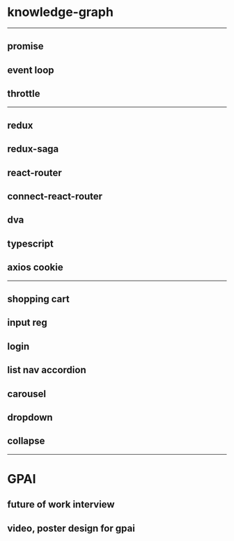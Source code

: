 # knowledge-graph

--- 

## promise
## event loop
## throttle

---

## redux
## redux-saga
## react-router
## connect-react-router
## dva
## typescript
## axios cookie

---

## shopping cart
## input reg
## login
## list nav  accordion
## carousel
## dropdown
## collapse

---

# GPAI
## future of work interview
## video, poster design for gpai
